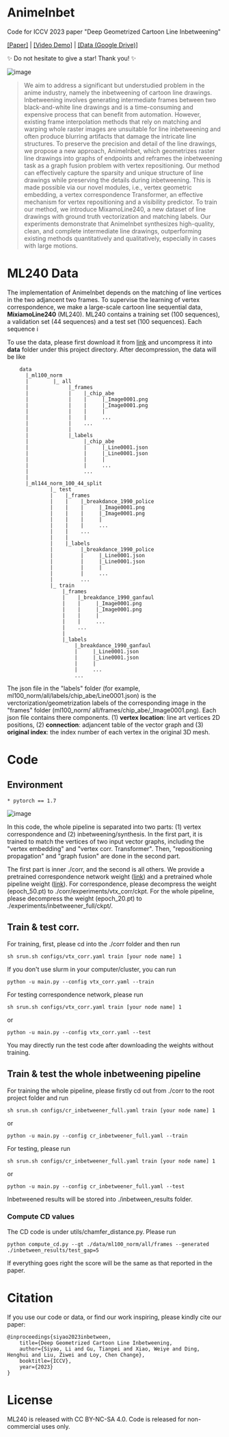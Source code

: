 # AnimeInbet

Code for ICCV 2023 paper "Deep Geometrized Cartoon Line Inbetweening"

[[Paper]](https://openaccess.thecvf.com/content/ICCV2023/papers/Siyao_Deep_Geometrized_Cartoon_Line_Inbetweening_ICCV_2023_paper.pdf) | [[Video Demo]](https://youtu.be/iUF-LsqFKpI?si=9FViAZUyFdSfZzS5) | [[Data (Google Drive)]](https://drive.google.com/file/d/1SNRGajIECxNwRp6ZJ0IlY7AEl2mRm2DR/view?usp=sharing) 

✨ Do not hesitate to give a star! Thank you! ✨


![image](https://github.com/lisiyao21/AnimeInbet/blob/main/figures/inbet_gif.gif)

> We aim to address a significant but understudied problem in the anime industry, namely the inbetweening of cartoon line drawings. Inbetweening involves generating intermediate frames between two black-and-white line drawings and is a time-consuming and expensive process that can benefit from automation. However, existing frame interpolation methods that rely on matching and warping whole raster images are unsuitable for line inbetweening and often produce blurring artifacts that damage the intricate line structures. To preserve the precision and detail of the line drawings, we propose a new approach, AnimeInbet, which geometrizes raster line drawings into graphs of endpoints and reframes the inbetweening task as a graph fusion problem with vertex repositioning. Our method can effectively capture the sparsity and unique structure of line drawings while preserving the details during inbetweening. This is made possible via our novel modules, i.e., vertex geometric embedding, a vertex correspondence Transformer, an effective mechanism for vertex repositioning and a visibility predictor. To train our method, we introduce MixamoLine240, a new dataset of line drawings with ground truth vectorization and matching labels. Our experiments demonstrate that AnimeInbet synthesizes high-quality, clean, and complete intermediate line drawings, outperforming existing methods quantitatively and qualitatively, especially in cases with large motions.

# ML240 Data

The implementation of AnimeInbet depends on the matching of line vertices in the two adjancent two frames. To supervise the learning of vertex correspondence, we make a large-scale cartoon line sequential data, **MixiamoLine240** (ML240). ML240 contains a training set (100 sequences), a validation set (44 sequences) and a test set (100 sequences). Each sequence i

To use the data, please first download it from [link](https://drive.google.com/file/d/1SNRGajIECxNwRp6ZJ0IlY7AEl2mRm2DR/view?usp=sharing) and uncompress it into **data** folder under this project directory. After decompression, the data will be like 

        data
          |_ml100_norm
          |        |_ all
          |             |_frames  
          |             |    |_chip_abe
          |             |    |     |_Image0001.png
          |             |    |     |_Image0001.png
          |             |    |     |
          |             |    |     ...  
          |             |    ... 
          |             |
          |             |_labels
          |                  |_chip_abe
          |                  |     |_Line0001.json
          |                  |     |_Line0001.json
          |                  |     |
          |                  |     ...  
          |                  ...
          | 
          |_ml144_norm_100_44_split  
                  |_ test
                  |    |_frames  
                  |    |    |_breakdance_1990_police
                  |    |    |     |_Image0001.png
                  |    |    |     |_Image0001.png
                  |    |    |     |
                  |    |    |     ...  
                  |    |    ... 
                  |    |
                  |    |_labels
                  |         |_breakdance_1990_police
                  |         |     |_Line0001.json
                  |         |     |_Line0001.json
                  |         |     |
                  |         |     ...  
                  |         ...
                  |_ train
                      |_frames  
                      |    |_breakdance_1990_ganfaul
                      |    |     |_Image0001.png
                      |    |     |_Image0001.png
                      |    |     |
                      |    |     ...  
                      |    ... 
                      |
                      |_labels
                          |_breakdance_1990_ganfaul
                          |     |_Line0001.json
                          |     |_Line0001.json
                          |     |
                          |     ...  
                          ...


The json file in the "labels" folder (for example, ml100_norm/all/labels/chip_abe/Line0001.json) is the verctorization/geometrization labels of the corresponding image in the "frames" folder (ml100_norm/ all/frames/chip_abe/_Image0001.png). Each json file contains there components. (1) **vertex location**: line art vertices 2D positions, (2) **connection**: adjancent table of the vector graph and (3) **original index**: the index number of each vertex in the original 3D mesh.


# Code

## Environment 

    * pytorch == 1.7


![image](https://github.com/lisiyao21/AnimeInbet/blob/main/figures/pipeline.png)

In this code, the whole pipeline is separated into two parts: (1) vertex correspondence and (2) inbetweening/synthesis. In the first part, it is trained to match the vertices of two input vector graphs, including the "vertex embedding" and "vertex corr. Transformer". Then,  "repositioning propagation" and "graph fusion" are done in the second part.

The first part is inner ./corr, and the second is all others. We provide a pretrained correspondence network weight ([link](https://drive.google.com/file/d/1Edc-XGyMXqXDdfBYoglDMkBf7_AYZU0p/view?usp=sharing)) and a pretrained whole pipeline weight ([link](https://drive.google.com/file/d/1cemJCBNdcTvJ9LWCA_5LmDDorwEb-u7M/view?usp=sharing)). For correspondence, please decompress the weight (epoch_50.pt) to ./corr/experiments/vtx_corr/ckpt. For the whole pipeline, please decompress the weight (epoch_20.pt) to ./experiments/inbetweener_full/ckpt/.


## Train & test corr.

For training, first, please cd into the ./corr folder and then run

    sh srun.sh configs/vtx_corr.yaml train [your node name] 1

If you don't use slurm in your computer/cluster, you can run

    python -u main.py --config vtx_corr.yaml --train 

For testing correspondence network, please run

    sh srun.sh configs/vtx_corr.yaml train [your node name] 1

or 

    python -u main.py --config vtx_corr.yaml --test

You may directly run the test code after downloading the weights without training.

## Train & test the whole inbetweening pipeline

For training the whole pipeline, please firstly cd out from ./corr to the root project folder and run

    sh srun.sh configs/cr_inbetweener_full.yaml train [your node name] 1

or

    python -u main.py --config cr_inbetweener_full.yaml --train 

For testing, please run

    sh srun.sh configs/cr_inbetweener_full.yaml train [your node name] 1

or 

    python -u main.py --config cr_inbetweener_full.yaml --test

Inbetweened results will be stored into ./inbetween_results folder.

### Compute CD values

The CD code is under utils/chamfer_distance.py. Please run

    python compute_cd.py --gt ./data/ml100_norm/all/frames --generated ./inbetween_results/test_gap=5

If everything goes right the score will be the same as that reported in the paper.


# Citation

If you use our code or data, or find our work inspiring, please kindly cite our paper:

    @inproceedings{siyao2023inbetween,
	    title={Deep Geometrized Cartoon Line Inbetweening,
	    author={Siyao, Li and Gu, Tianpei and Xiao, Weiye and Ding, Henghui and Liu, Ziwei and Loy, Chen Change},
	    booktitle={ICCV},
	    year={2023}
    }

# License

ML240 is released with CC BY-NC-SA 4.0. Code is released for non-commercial uses only.

